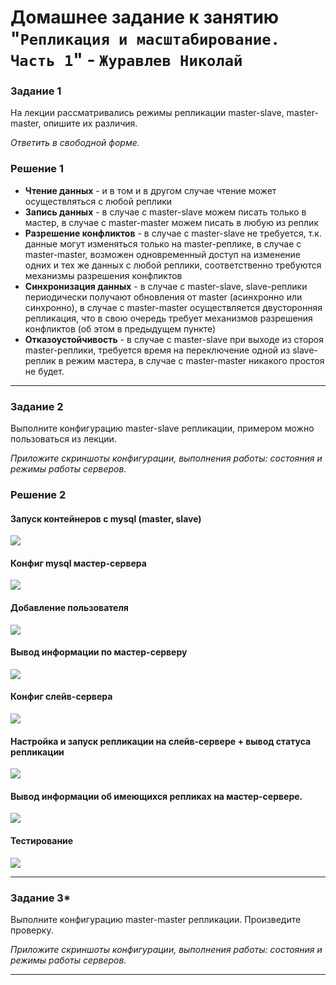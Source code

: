 # Домашнее задание к занятию "`Репликация и масштабирование. Часть 1`" - `Журавлев Николай`

### Задание 1

На лекции рассматривались режимы репликации master-slave, master-master, опишите их различия.

*Ответить в свободной форме.*

### Решение 1

* **Чтение данных** - и в том и в другом случае чтение может осуществляться с любой реплики
* **Запись данных** - в случае с master-slave можем писать только в мастер, в случае с master-master можем писать в любую из реплик
* **Разрешение конфликтов** - в случае с master-slave не требуется, т.к. данные могут изменяться только на master-реплике, в случае с master-master, возможен одновременный доступ на изменение одних и тех же данных с любой реплики, соответственно требуются механизмы разрешения конфликтов
* **Синхронизация данных** - в случае с master-slave, slave-реплики периодически получают обновления от master (асинхронно или синхронно), в случае с master-master осуществляется двусторонняя репликация, что в свою очередь требует механизмов разрешения конфликтов (об этом в предыдущем пункте)
* **Отказоустойчивость** - в случае с master-slave при выходе из стороя master-реплики, требуется время на переключение одной из slave-реплик в режим мастера, в случае с master-master никакого простоя не будет.

---

### Задание 2

Выполните конфигурацию master-slave репликации, примером можно пользоваться из лекции.

*Приложите скриншоты конфигурации, выполнения работы: состояния и режимы работы серверов.*

### Решение 2

#### Запуск контейнеров с mysql (master, slave)
![](./img/02-01.png)

#### Конфиг mysql мастер-сервера
![](./img/02-05.png)

#### Добавление пользователя
![](./img/02-02.png)

#### Вывод информации по мастер-серверу
![](./img/02-03.png)

#### Конфиг слейв-сервера
![](./img/02-06.png)

#### Настройка и запуск репликации на слейв-сервере + вывод статуса репликации
![](./img/02-04.png)

#### Вывод информации об имеющихся репликах на мастер-сервере.
![](./img/02-07.png)

#### Тестирование
![](./img/02-08.png)

---

### Задание 3* 

Выполните конфигурацию master-master репликации. Произведите проверку.

*Приложите скриншоты конфигурации, выполнения работы: состояния и режимы работы серверов.*


---
